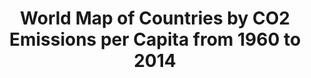 ---
created: 2019-09-24 20:30:21
description: These choropleth maps show CO2 emissions in metric tons per capita from 1960 to 2014 based on data from the Carbon Dioxide Information Analysis Center and Oak Ridge National Laboratory.
image: /img/preview/co2-emissions-2014.png
related: /info/co2-emissions/
scripts:
- /compiled/map/co2-emissions.js
template: map/world/choropleth.html
title: 'World Map of Countries by CO2 Emissions per Capita from 1960 to 2014'
---